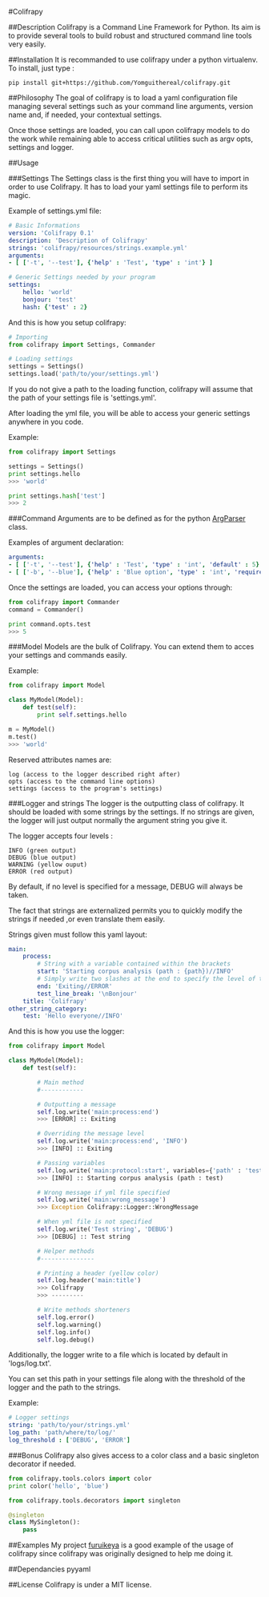#Colifrapy

##Description
Colifrapy is a Command Line Framework for Python.
Its aim is to provide several tools to build robust and
structured command line tools very easily.

##Installation
It is recommanded to use colifrapy under a python virtualenv.
To install, just type :

```
pip install git+https://github.com/Yomguithereal/colifrapy.git
```

##Philosophy
The goal of colifrapy is to load a yaml configuration file managing 
several settings such as your command line arguments,
version name and, if needed, your contextual settings.

Once those settings are loaded, you can call upon colifrapy models to do the
work while remaining able to access critical utilities such as argv opts, settings 
and logger.

##Usage

###Settings
The Settings class is the first thing you will have to import in order to use Colifrapy.
It has to load your yaml settings file to perform its magic.

Example of settings.yml file:
```yaml
# Basic Informations
version: 'Colifrapy 0.1'
description: 'Description of Colifrapy'
strings: 'colifrapy/resources/strings.example.yml'
arguments: 
- [ ['-t', '--test'], {'help' : 'Test', 'type' : 'int'} ]

# Generic Settings needed by your program
settings:
    hello: 'world'
    bonjour: 'test'
    hash: {'test' : 2}
```

And this is how you setup colifrapy:
```python
# Importing
from colifrapy import Settings, Commander

# Loading settings
settings = Settings()
settings.load('path/to/your/settings.yml')
```
If you do not give a path to the loading function, colifrapy will assume that
the path of your settings file is 'settings.yml'.

After loading the yml file, you will be able to access your generic settings anywhere
in you code.

Example:
```python
from colifrapy import Settings

settings = Settings()
print settings.hello
>>> 'world'

print settings.hash['test']
>>> 2
```

###Command
Arguments are to be defined as for the python [ArgParser](http://docs.python.org/dev/library/argparse.html "ArgParser") class.

Examples of argument declaration:
```yaml
arguments: 
- [ ['-t', '--test'], {'help' : 'Test', 'type' : 'int', 'default' : 5} ]
- [ ['-b', '--blue'], {'help' : 'Blue option', 'type' : 'int', 'required' : 'True'} ]
```

Once the settings are loaded, you can access your options through:
```python
from colifrapy import Commander
command = Commander()

print command.opts.test
>>> 5
```

###Model
Models are the bulk of Colifrapy. You can extend them to acces your settings and commands easily.

Example:
```python
from colifrapy import Model

class MyModel(Model):
	def test(self):
		print self.settings.hello

m = MyModel()
m.test()
>>> 'world'
```

Reserved attributes names are:

	log (access to the logger described right after)
	opts (access to the command line options)
	settings (access to the program's settings)


###Logger and strings
The logger is the outputting class of colifrapy. It should be loaded with some strings by the settings.
If no strings are given, the logger will just output normally the argument string you give it.

The logger accepts four levels :

	INFO (green output)
	DEBUG (blue output)
	WARNING (yellow ouput)
	ERROR (red output)

By default, if no level is specified for a message, DEBUG will always be taken.

The fact that strings are externalized permits you to quickly modify the strings if
needed ,or even translate them easily.

Strings given must follow this yaml layout:
```yaml
main:
    process:
    	# String with a variable contained within the brackets
        start: 'Starting corpus analysis (path : {path})//INFO'
        # Simply write two slashes at the end to specify the level of the message
        end: 'Exiting//ERROR'
        test_line_break: '\nBonjour'
    title: 'Colifrapy'
other_string_category:
	test: 'Hello everyone//INFO'
```
And this is how you use the logger:
```python
from colifrapy import Model

class MyModel(Model):
	def test(self):

		# Main method
		#------------

		# Outputting a message
		self.log.write('main:process:end')
		>>> [ERROR] :: Exiting

		# Overriding the message level
		self.log.write('main:process:end', 'INFO')
		>>> [INFO] :: Exiting

		# Passing variables
		self.log.write('main:protocol:start', variables={'path' : 'test'})
		>>> [INFO] :: Starting corpus analysis (path : test)

		# Wrong message if yml file specified
		self.log.write('main:wrong_message')
		>>> Exception Colifrapy::Logger::WrongMessage

		# When yml file is not specified
		self.log.write('Test string', 'DEBUG')
		>>> [DEBUG] :: Test string

		# Helper methods
		#---------------

		# Printing a header (yellow color)
		self.log.header('main:title')
		>>> Colifrapy
		>>> ---------

		# Write methods shorteners
		self.log.error()
		self.log.warning()
		self.log.info()
		self.log.debug()
```

Additionally, the logger write to a file which is located by default in 'logs/log.txt'.

You can set this path in your settings file along with the threshold of the logger and the
path to the strings.

Example:
```yaml
# Logger settings
string: 'path/to/your/strings.yml'
log_path: 'path/where/to/log/'
log_threshold : ['DEBUG', 'ERROR']
```

###Bonus
Colifrapy also gives access to a color class and a basic singleton decorator if needed.

```python
from colifrapy.tools.colors import color
print color('hello', 'blue')

from colifrapy.tools.decorators import singleton

@singleton
class MySingleton():
	pass
```

##Examples
My project [furuikeya](https://github.com/Yomguithereal/furuikeya) is a good example of the usage
of colifrapy since colifrapy was originally designed to help me doing it.

##Dependancies
	pyyaml

##License
Colifrapy is under a MIT license.
